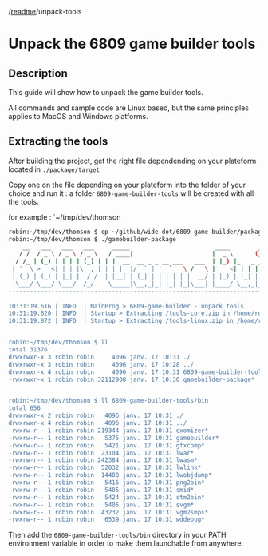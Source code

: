 /[readme]/unpack-tools

# Unpack the 6809 game builder tools
## Description
This guide will show how to unpack the game builder tools.

All commands and sample code are Linux based, but the same principles applies to MacOS and Windows platforms.

## Extracting the tools

After building the project, get the right file dependending on your plateform located in `./package/target`

Copy one on the file depending on your plateform into the folder of your choice and run it : a folder `6809-game-builder-tools` will be created with all the tools.

for example : `~/tmp/dev/thomson

```bash
robin:~/tmp/dev/thomson $ cp ~/github/wide-dot/6809-game-builder/package/target/gamebuilder-package .
robin:~/tmp/dev/thomson $ ./gamebuilder-package
    __   ___   ___   ___     _____                        ____        _ _     _           
   / /  / _ \ / _ \ / _ \   / ____|                      |  _ \      (_) |   | |          
  / /_ | (_) | | | | (_) | | |  __  __ _ _ __ ___   ___  | |_) |_   _ _| | __| | ___ _ __ 
 | '_ \ > _ <| | | |\__, | | | |_ |/ _` | '_ ` _ \ / _ \ |  _ <| | | | | |/ _` |/ _ \ '__|
 | (_) | (_) | |_| |  / /  | |__| | (_| | | | | | |  __/ | |_) | |_| | | | (_| |  __/ |   
  \___/ \___/ \___/  /_/    \_____|\__,_|_| |_| |_|\___| |____/ \__,_|_|_|\__,_|\___|_|   
------------------------------------------------------------------------------------------                                                                                          
                                                                                          
10:31:19.616 | INFO  | MainProg > 6809-game-builder - unpack tools
10:31:19.620 | INFO  | Startup > Extracting /tools-core.zip in /home/robin/tmp/dev/thomson
10:31:19.872 | INFO  | Startup > Extracting /tools-linux.zip in /home/robin/tmp/dev/thomson


robin:~/tmp/dev/thomson $ ll
total 31376
drwxrwxr-x 3 robin robin     4096 janv. 17 10:31 ./
drwxrwxr-x 3 robin robin     4096 janv. 17 10:28 ../
drwxrwxr-x 4 robin robin     4096 janv. 17 10:31 6809-game-builder-tools/
-rwxrwxr-x 1 robin robin 32112908 janv. 17 10:30 gamebuilder-package*


robin:~/tmp/dev/thomson $ ll 6809-game-builder-tools/bin
total 656
drwxrwxr-x 2 robin robin   4096 janv. 17 10:31 ./
drwxrwxr-x 4 robin robin   4096 janv. 17 10:31 ../
-rwxrw-r-- 1 robin robin 219344 janv. 17 10:31 exomizer*
-rwxrw-r-- 1 robin robin   5375 janv. 17 10:31 gamebuilder*
-rwxrw-r-- 1 robin robin   5421 janv. 17 10:31 gfxcomp*
-rwxrw-r-- 1 robin robin  23104 janv. 17 10:31 lwar*
-rwxrw-r-- 1 robin robin 242384 janv. 17 10:31 lwasm*
-rwxrw-r-- 1 robin robin  52032 janv. 17 10:31 lwlink*
-rwxrw-r-- 1 robin robin  14408 janv. 17 10:31 lwobjdump*
-rwxrw-r-- 1 robin robin   5416 janv. 17 10:31 png2bin*
-rwxrw-r-- 1 robin robin   5405 janv. 17 10:31 smid*
-rwxrw-r-- 1 robin robin   5424 janv. 17 10:31 stm2bin*
-rwxrw-r-- 1 robin robin   5405 janv. 17 10:31 svgm*
-rwxrw-r-- 1 robin robin  43232 janv. 17 10:31 vgm2smps*
-rwxrw-r-- 1 robin robin   6539 janv. 17 10:31 wddebug*
```

Then add the `6809-game-builder-tools/bin` directory in your PATH environment variable in order to make them launchable from anywhere.




[readme]: ../readme.md
